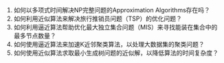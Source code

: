 

1. 如何以多项式时间解决NP完整问题的Approximation Algorithms存在吗？
2. 如何利用近似算法来解决旅行推销员问题（TSP）的优化问题？
3. 如何利用逼近算法帮助优化最大独立集合问题（MIS）来寻找能装在集合中的最多节点数量？
4. 如何使用逼近算法来加速K近邻聚类算法，以处理大数据集的聚类问题？
5. 如何使用近似算法求取最小生成树问题的近似解，以降低算法的时间复杂度？